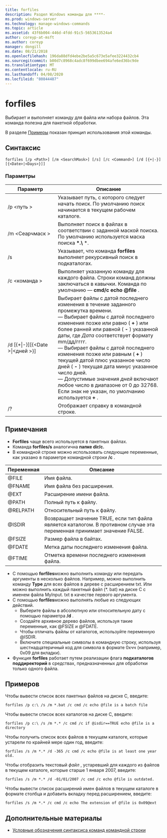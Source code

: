 ```yaml
---
title: forfiles
description: Раздел Windows команды для ****-
ms.prod: windows-server
ms.technology: manage-windows-commands
ms.topic: article
ms.assetid: 43f6b004-446d-4fdd-91c5-5653613524a4
author: coreyp-at-msft
ms.author: coreyp
manager: dongill
ms.date: 08/21/2018
ms.openlocfilehash: 196da88dfd4ebe2be5a5c673e5afee3224432cb4
ms.sourcegitcommit: b00d7c8968c4adc8f699dbee694afe6ed36bc9de
ms.translationtype: MT
ms.contentlocale: ru-RU
ms.lasthandoff: 04/08/2020
ms.locfileid: "80844487"
---
```

# <a name="forfiles"></a>forfiles



Выбирает и выполняет команду для файла или набора файлов. Эта команда полезна для пакетной обработки.

В разделе [Примеры](#BKMK_examples) показан принцип использования этой команды.

## <a name="syntax"></a>Синтаксис

```
forfiles [/p <Path>] [/m <SearchMask>] [/s] [/c <Command>] [/d [{+|-}][{<Date>|<Days>}]]
```


### <a name="parameters"></a>Параметры

|                     Параметр                      |                                                                                                                                                                                                                                                                                                    Описание                                                                                                                                                                                                                                                                                                     |
|----------------------------------------------------|--------------------------------------------------------------------------------------------------------------------------------------------------------------------------------------------------------------------------------------------------------------------------------------------------------------------------------------------------------------------------------------------------------------------------------------------------------------------------------------------------------------------------------------------------------------------------------------------------------------------|
|                     /p \<путь >                     |                                                                                                                                                                                                                                                 Указывает путь, с которого следует начать поиск. По умолчанию поиск начинается в текущем рабочем каталоге.                                                                                                                                                                                                                                                  |
|                  /m \<Сеарчмаск >                  |                                                                                                                                                                                                                                                           Выполняет поиск в файлах в соответствии с заданной маской поиска. По умолчанию используется маска поиска **\*.\\** \*.                                                                                                                                                                                                                                                           |
|                         /s                         |                                                                                                                                                                                                                                                                   Указывает, что команда **forfiles** выполняет рекурсивный поиск в подкаталогах.                                                                                                                                                                                                                                                                    |
|                  /c \<команда >                   |                                                                                                                                                                                                                                  Выполняет указанную команду для каждого файла. Строки команд должны заключаться в кавычки. Команда по умолчанию — **cmd/c echo @file** .                                                                                                                                                                                                                                   |
| /d&nbsp;[{+\|-}]&#8288;[{\<Date >\|&#8288;\<дней >}] | Выбирает файлы с датой последнего изменения в течение заданного промежутка времени.</br>— Выбирает файлы с датой последнего изменения позже или равно ( **+** ) или более ранней или равной ( **-** ) указанной даты, где *Дата* соответствует формату mm/дд/гггг.</br>— Выбирает файлы с датой последнего изменения позже или равным ( **+** ) текущей датой плюс указанное число дней ( **-** ) текущая дата минус указанное число дней.</br>— Допустимые значения *дней* включают любое число в диапазоне от 0 до 32768. Если знак не указан, по умолчанию используется **+** . |
|                         /?                         |                                                                                                                                                                                                                                                                                        Отображает справку в командной строке.                                                                                                                                                                                                                                                                                        |

## <a name="remarks"></a>Примечания

-   **Forfiles** чаще всего используется в пакетных файлах.
-   Команда **forfiles/s** аналогична **папке dir/с.**
-   В командной строке можно использовать следующие переменные, как указано в параметре командной строки **/c** .  

|Переменная|Описание|
|--------|-----------|
|@FILE|Имя файла.|
|@FNAME|Имя файла без расширения.|
|@EXT|Расширение имени файла.|
|@PATH|Полный путь к файлу.|
|@RELPATH|Относительный путь к файлу.|
|@ISDIR|Возвращает значение TRUE, если тип файла является каталогом. В противном случае эта переменная принимает значение FALSE.|
|@FSIZE|Размер файла в байтах.|
|@FDATE|Метка даты последнего изменения файла.|
|@FTIME|Отметка времени последнего изменения файла.|

-   С помощью **forfiles**можно выполнить команду или передать аргументы в несколько файлов. Например, можно выполнить команду **Type** для всех файлов в дереве с расширением txt. Или можно выполнить каждый пакетный файл (*. bat) на диске C с именем файла MyInput. txt в качестве первого аргумента.
-   С помощью **forfiles**можно выполнять любые из следующих действий.  
    -   Выберите файлы в абсолютную или относительную дату с помощью параметра **/d** .
    -   Создайте архивное дерево файлов, используя такие переменные, как @FSIZE и @FDATE.
    -   Чтобы отличать файлы от каталогов, используйте переменную @ISDIR.
    -   Включите специальные символы в командную строку, используя шестнадцатеричный код для символа в формате 0x*чч* (например, 0x09 для вкладки).
-   Функция **forfiles** работает путем реализации флага **подкаталогов поддиректорий** в средствах, предназначенных для обработки только одного файла.

## <a name="examples"></a><a name=BKMK_examples></a>Примеров

Чтобы вывести список всех пакетных файлов на диске C, введите:
```
forfiles /p c:\ /s /m *.bat /c cmd /c echo @file is a batch file
```
Чтобы вывести список всех каталогов на диске C, введите:
```
forfiles /p c:\ /s /m *.* /c cmd /c if @isdir==TRUE echo @file is a directory
```
Чтобы получить список всех файлов в текущем каталоге, которые устарели по крайней мере один год, введите:
```
forfiles /s /m *.* /d -365 /c cmd /c echo @file is at least one year old.
```
Чтобы отобразить текстовый *файл* , устаревший для каждого из файлов в текущем каталоге, которые старше 1 января 2007, введите:
```
forfiles /s /m *.* /d -01/01/2007 /c cmd /c echo @file is outdated. 
```
Чтобы вывести список расширений имен файлов в текущем каталоге в формате столбца и добавить вкладку перед расширением, введите:
```
forfiles /s /m *.* /c cmd /c echo The extension of @file is 0x09@ext 
```

## <a name="additional-references"></a>Дополнительные материалы

- [Условные обозначения синтаксиса команд командной строки](command-line-syntax-key.md)
